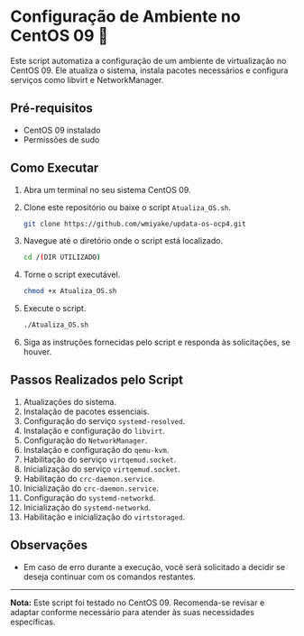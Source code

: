 # Configuração de Ambiente no CentOS 09 🐧

Este script automatiza a configuração de um ambiente de virtualização no CentOS 09. Ele atualiza o sistema, instala pacotes necessários e configura serviços como libvirt e NetworkManager.

## Pré-requisitos

- CentOS 09 instalado
- Permissões de sudo

## Como Executar

1. Abra um terminal no seu sistema CentOS 09.

2. Clone este repositório ou baixe o script `Atualiza_OS.sh`.

    ```bash
    git clone https://github.com/wmiyake/updata-os-ocp4.git
    ```

3. Navegue até o diretório onde o script está localizado.

    ```bash
    cd /(DIR UTILIZADO)
    ```

4. Torne o script executável.

    ```bash
    chmod +x Atualiza_OS.sh
    ```

5. Execute o script.

    ```bash
    ./Atualiza_OS.sh
    ```

6. Siga as instruções fornecidas pelo script e responda às solicitações, se houver.

## Passos Realizados pelo Script

1. Atualizações do sistema.
2. Instalação de pacotes essenciais.
3. Configuração do serviço `systemd-resolved`.
4. Instalação e configuração do `libvirt`.
5. Configuração do `NetworkManager`.
6. Instalação e configuração do `qemu-kvm`.
7. Habilitação do serviço `virtqemud.socket`.
8. Inicialização do serviço `virtqemud.socket`.
9. Habilitação do `crc-daemon.service`.
10. Inicialização do `crc-daemon.service`.
11. Configuração do `systemd-networkd`.
12. Inicialização do `systemd-networkd`.
13. Habilitação e inicialização do `virtstoraged`.

## Observações

- Em caso de erro durante a execução, você será solicitado a decidir se deseja continuar com os comandos restantes.

---

**Nota:** Este script foi testado no CentOS 09. Recomenda-se revisar e adaptar conforme necessário para atender às suas necessidades específicas.
